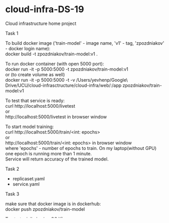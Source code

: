 # cloud-infra-DS-19
Cloud infrastructure home project

Task 1

To build docker image ('train-model' - image name, 'v1' - tag, 'zpozdniakov' - docker login name):\
docker build -t zpozdniakov/train-model:v1 .

To run docker container (with open 5000 port):\
docker run -it -p 5000:5000 -t zpozdniakov/train-model:v1\
or (to create volume as well)\
docker run -it -p 5000:5000 -t -v /Users/yevhenp/Google\ Drive/UCU/cloud-infrasctructure/cloud-infra/web/:/app  zpozdniakov/train-model:v1

To test that service is ready:\
curl http://localhost:5000/livetest\
or\
http://localhost:5000/livetest in browser window

To start model training:\
curl http://localhost:5000/train/<int: epochs>\
or\
http://localhost:5000/train/<int: epochs> in browser window\
where 'epochs' - number of epochs to train. On my laptop(without GPU) one epoch is running more than 1 minute.\
Service will return accuracy of the trained model. 

Task 2
 - replicaset.yaml
 - service.yaml

Task 3

make sure that docker image is in dockerhub:\
docker push zpozdniakov/train-model

To start minikube (on OS X):\
minikube start --vm-driver hyperkit

To check status:\
minikube status

To start app using yaml file from Task 2:\
./Task3_deploy_train_model_yaml.sh

To start app without yaml file:\
Task3_deploy_train_model.sh zpozdniakov/model-train:v1

Task 4:
- add 'livenessProbe' and 'readinessProbe' to file  'replicaset.yaml'

Task 5:
Run:\
Task5_local_deploy.sh zpozdniakov/train-model:local\
where 'zpozdniakov/train-model:local' - name of docker image that will be created using use Minikube Docker daemon
